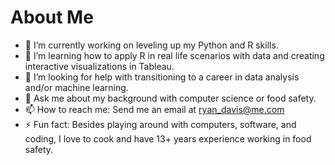# About Me

- 🔭 I’m currently working on leveling up my Python and R skills.
- 🌱 I’m learning how to apply R in real life scenarios with data and creating interactive visualizations in Tableau.
- 🤔 I’m looking for help with transitioning to a career in data analysis and/or machine learning.
- 💬 Ask me about my background with computer science or food safety.
- 📫 How to reach me: Send me an email at ryan_davis@me.com
- ⚡ Fun fact: Besides playing around with computers, software, and coding, I love to cook and have 13+ years experience working in food safety. 


